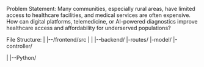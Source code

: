 Problem Statement: Many communities, especially rural areas, have limited access to healthcare facilities, and medical services are often expensive. How can digital platforms, telemedicine, or AI-powered diagnostics improve healthcare access and affordability for underserved populations?


File Structure:
|
|--/frontend/src
|
|
|--backend/
          |-routes/
          |-model/
          |-controller/

|
|--Python/


